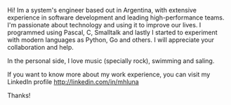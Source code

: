 Hi! Im a system's engineer based out in Argentina, with extensive experience in software development and leading high-performance teams. I'm passionate about technology and using it to improve our lives. I programmed using Pascal, C, Smalltalk and lastly I started to experiment with modern languages as Python, Go and others. I will appreciate your collaboration and help. 

In the personal side, I love music (specially rock), swimming and saling. 

If you want to know more about my work experience, you can visit my LinkedIn profile http://linkedin.com/in/mhluna

Thanks! 

